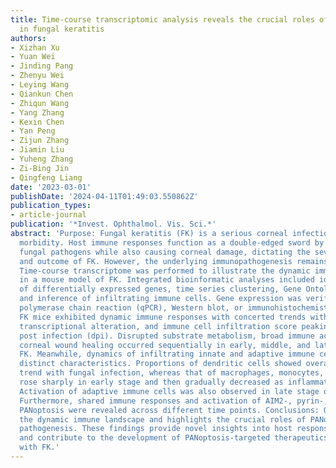 ```yaml
---
title: Time-course transcriptomic analysis reveals the crucial roles of PANoptosis
  in fungal keratitis
authors:
- Xizhan Xu
- Yuan Wei
- Jinding Pang
- Zhenyu Wei
- Leying Wang
- Qiankun Chen
- Zhiqun Wang
- Yang Zhang
- Kexin Chen
- Yan Peng
- Zijun Zhang
- Jiamin Liu
- Yuheng Zhang
- Zi-Bing Jin
- Qingfeng Liang
date: '2023-03-01'
publishDate: '2024-04-11T01:49:03.550862Z'
publication_types:
- article-journal
publication: '*Invest. Ophthalmol. Vis. Sci.*'
abstract: 'Purpose: Fungal keratitis (FK) is a serious corneal infection with high
  morbidity. Host immune responses function as a double-edged sword by eradicating
  fungal pathogens while also causing corneal damage, dictating the severity, progression,
  and outcome of FK. However, the underlying immunopathogenesis remains elusive. Methods:
  Time-course transcriptome was performed to illustrate the dynamic immune landscape
  in a mouse model of FK. Integrated bioinformatic analyses included identification
  of differentially expressed genes, time series clustering, Gene Ontology enrichment,
  and inference of infiltrating immune cells. Gene expression was verified by quantitative
  polymerase chain reaction (qPCR), Western blot, or immunohistochemistry. Results:
  FK mice exhibited dynamic immune responses with concerted trends with clinical score,
  transcriptional alteration, and immune cell infiltration score peaking at 3 days
  post infection (dpi). Disrupted substrate metabolism, broad immune activation, and
  corneal wound healing occurred sequentially in early, middle, and late stages of
  FK. Meanwhile, dynamics of infiltrating innate and adaptive immune cells displayed
  distinct characteristics. Proportions of dendritic cells showed overall decreasing
  trend with fungal infection, whereas that of macrophages, monocytes, and neutrophils
  rose sharply in early stage and then gradually decreased as inflammation resolved.
  Activation of adaptive immune cells was also observed in late stage of infection.
  Furthermore, shared immune responses and activation of AIM2-, pyrin-, and ZBP1-mediated
  PANoptosis were revealed across different time points. Conclusions: Our study profiles
  the dynamic immune landscape and highlights the crucial roles of PANoptosis in FK
  pathogenesis. These findings provide novel insights into host responses to fungi
  and contribute to the development of PANoptosis-targeted therapeutics for patients
  with FK.'
---
```

